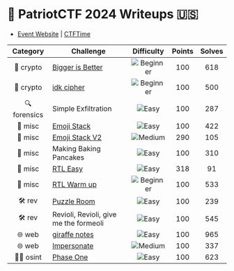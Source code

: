 # :eagle: PatriotCTF 2024 Writeups :us:

- [Event Website](https://pctf.competitivecyber.club) | [CTFTime](https://ctftime.org/event/2426)

| Category | Challenge | Difficulty | Points | Solves |
|:--------:|-----------|:----------:|:------:|:------:|
| :closed_lock_with_key: crypto | [Bigger is Better](./crypto-bigger-is-better/README.md) | ![Beginner](https://img.shields.io/badge/Beginner-brightgreen) | 100 | 618 |
| :closed_lock_with_key: crypto | [idk cipher](./crypto-idk-cipher/README.md) | ![Beginner](https://img.shields.io/badge/Beginner-brightgreen) | 100 | 500 |
| :mag: forensics | Simple Exfiltration | ![Easy](https://img.shields.io/badge/Easy-009900) | 100 | 287 |
| :game_die: misc | [Emoji Stack](./misc-emoji-stack/README.md) | ![Easy](https://img.shields.io/badge/Easy-009900) | 100 | 422 |
| :game_die: misc | [Emoji Stack V2](./misc-emoji-stack-v2/README.md) | ![Medium](https://img.shields.io/badge/Medium-ffdd00) | 290 | 105 |
| :game_die: misc | Making Baking Pancakes | ![Easy](https://img.shields.io/badge/Easy-009900) | 100 | 310 |
| :game_die: misc | [RTL Easy](./misc-rtl-easy/README.md) | ![Easy](https://img.shields.io/badge/Easy-009900) | 318 | 91 |
| :game_die: misc | [RTL Warm up](./misc-rtl-warm-up/README.md) | ![Beginner](https://img.shields.io/badge/Beginner-brightgreen) | 100 | 533 |
| :hammer_and_wrench: rev | [Puzzle Room](./rev-puzzle-room/README.md) | ![Easy](https://img.shields.io/badge/Easy-009900) | 100 | 239 |
| :hammer_and_wrench: rev | Revioli, Revioli, give me the formeoli | ![Easy](https://img.shields.io/badge/Easy-009900) | 100 | 545 |
| :globe_with_meridians: web | [giraffe notes](./web-giraffe-notes/README.md) | ![Easy](https://img.shields.io/badge/Easy-009900) | 100 | 965 |
| :globe_with_meridians: web | [Impersonate](./web-impersonate/README.md) | ![Medium](https://img.shields.io/badge/Medium-ffdd00) | 100 | 337 |
| :male_detective: osint | [Phase One](./osint-phase-one/README.md) | ![Easy](https://img.shields.io/badge/Easy-009900) | 100 | 623 |
